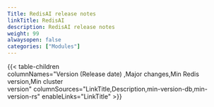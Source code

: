 ```yaml
---
Title: RedisAI release notes
linkTitle: RedisAI
description: RedisAI release notes
weight: 99
alwaysopen: false
categories: ["Modules"]
---
```


{{< table-children columnNames="Version&nbsp;(Release&nbsp;date)&nbsp;,Major&nbsp;changes,Min&nbsp;Redis<br/>version,Min&nbsp;cluster<br/>version" columnSources="LinkTitle,Description,min-version-db,min-version-rs" enableLinks="LinkTitle" >}}
